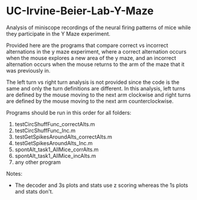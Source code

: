 # UC-Irvine-Beier-Lab-Y-Maze
Analysis of miniscope recordings of the neural firing patterns of mice while they participate in the Y Maze experiment.

Provided here are the programs that compare correct vs incorrect alternations in the y maze experiment, where a correct alternation occurs when the mouse explores a new area of the y maze, and an incorrect alternation occurs when the mouse returns to the arm of the maze that it was previously in. 

The left turn vs right turn analysis is not provided since the code is the same and only the turn definitions are different. In this analysis, left turns are defined by the mouse moving to the next arm clockwise and right turns are defined by the mouse moving to the next arm counterclockwise.

Programs should be run in this order for all folders:

1. testCircShuffFunc_correctAlts.m
2. testCircShuffFunc_Inc.m
3. testGetSpikesAroundAlts_correctAlts.m
4. testGetSpikesAroundAlts_Inc.m
5. spontAlt_task1_AllMice_corrAlts.m
6. spontAlt_task1_AllMice_incAlts.m
7. any other program

Notes:

- The decoder and 3s plots and stats use z scoring whereas the 1s plots and stats don't.
